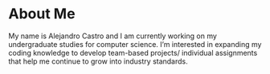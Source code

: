 # About Me

My name is Alejandro Castro and I am currently working on my undergraduate studies for computer science. I’m interested in expanding my coding knowledge to develop team-based projects/ individual assignments that help me continue to grow into industry standards.

